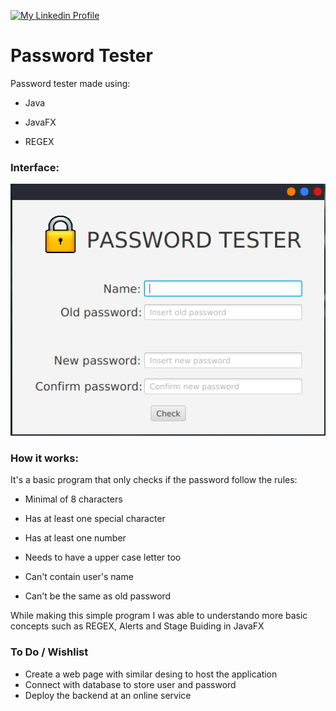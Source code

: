 
[![My Linkedin Profile](https://img.shields.io/badge/LinkedIn-0077B5?style=for-the-badge&logo=linkedin&logoColor=white)](http://www.linkedin.com/in/vinicius-92)

# Password Tester
Password tester made using:

  * Java
  
  * JavaFX
  
  * REGEX
 
 ### Interface:
 ![Screenshot of program](https://github.com/Vinicius-92/passwordTester-gui/blob/main/src/gui/ScreenShot.png?raw=true)
 
 ### How it works:
 It's a basic program that only checks if the password follow the rules:
 
 * Minimal of 8 characters
 
 * Has at least one special character
 
 * Has at least one number
 
 * Needs to have a upper case letter too
 
 * Can't contain user's name
 
 * Can't be the same as old password
 
While making this simple program I was able to understando more basic concepts such as REGEX, Alerts and Stage Buiding in JavaFX

### To Do / Wishlist
 * Create a web page with similar desing to host the application
 * Connect with database to store user and password
 * Deploy the backend at an online service
